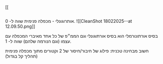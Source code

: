 [[
```table-of-contents
```

אותרוגונלי - מכפלה פנימית שווה ל- 0.
![[CleanShot 18022025--at 12.09.50.png]]

בסיס אורתונורמלי הוא בסיס אורתוגונלי וגם הממ״פ של כל אחד מאיברי המכפלה עם עצמו (וגם הנורמה שלהם) שווה ל- 1.

חשוב מבחינה טכנית: פילוג של חיבור/חיסור של 2 וקטורים מתוך מכפלה פנימית (תהליך קל בגדול)


